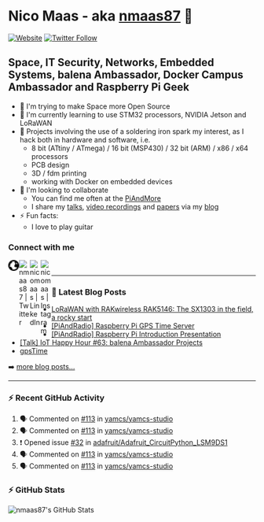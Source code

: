 # Nico Maas - aka [nmaas87][website] 👋

[![Website](https://img.shields.io/website?label=nico-maas.de&style=for-the-badge&url=https%3A%2F%2Fwww.nico-maas.de)](https://www.nico-maas.de)
[![Twitter Follow](https://img.shields.io/twitter/follow/nmaas87?color=1DA1F2&logo=twitter&style=for-the-badge)](https://twitter.com/intent/follow?original_referer=https%3A%2F%2Fgithub.com%2Fnmaas87&screen_name=nmaas87)

## Space, IT Security, Networks, Embedded Systems, balena Ambassador, Docker Campus Ambassador and Raspberry Pi Geek

- 🔭 I'm trying to make Space more Open Source
- 🌱 I'm currently learning to use STM32 processors, NVIDIA Jetson and LoRaWAN
- 🎉 Projects involving the use of a soldering iron spark my interest, as I hack both in hardware and software, i.e.
  - 8 bit (ATtiny / ATmega) / 16 bit (MSP430) / 32 bit (ARM) / x86 / x64 processors
  - PCB design
  - 3D / fdm printing
  - working with Docker on embedded devices
- 👯 I'm looking to collaborate
  - You can find me often at the [PiAndMore][piandmore]
  - I share my [talks], [video recordings] and [papers] via my [blog][website]
- ⚡ Fun facts:
  - I love to play guitar

### Connect with me

[<img align="left" alt="nico-maas.de" width="22px" src="https://raw.githubusercontent.com/iconic/open-iconic/master/svg/globe.svg" />][website]
[<img align="left" alt="nmaas87 | Twitter" width="22px" src="https://cdn.jsdelivr.net/npm/simple-icons@v3/icons/twitter.svg" />][twitter]
[<img align="left" alt="nicomaas | LinkedIn" width="22px" src="https://cdn.jsdelivr.net/npm/simple-icons@v3/icons/linkedin.svg" />][linkedin]
[<img align="left" alt="nicomaas | Instagram" width="22px" src="https://cdn.jsdelivr.net/npm/simple-icons@v3/icons/keybase.svg" />][keybase]

<br />

---

### 📕 Latest Blog Posts

<!-- BLOG-POST-LIST:START -->
- [LoRaWAN with RAKwireless RAK5146: The SX1303 in the field, a rocky start](https://www.nico-maas.de/?p=2414)
- [[PiAndRadio] Raspberry Pi GPS Time Server](https://www.nico-maas.de/?p=2402)
- [[PiAndRadio] Raspberry Pi Introduction Presentation](https://www.nico-maas.de/?p=2398)
- [[Talk] IoT Happy Hour #63: balena Ambassador Projects](https://www.nico-maas.de/?p=2385)
- [gpsTime](https://www.nico-maas.de/?p=2370)
<!-- BLOG-POST-LIST:END -->

➡️ [more blog posts...](https://www.nico-maas.de)

---

### :zap: Recent GitHub Activity
  
<!--START_SECTION:activity-->
1. 🗣 Commented on [#113](https://github.com/yamcs/yamcs-studio/issues/113) in [yamcs/yamcs-studio](https://github.com/yamcs/yamcs-studio)
2. 🗣 Commented on [#113](https://github.com/yamcs/yamcs-studio/issues/113) in [yamcs/yamcs-studio](https://github.com/yamcs/yamcs-studio)
3. ❗️ Opened issue [#32](https://github.com/adafruit/Adafruit_CircuitPython_LSM9DS1/issues/32) in [adafruit/Adafruit_CircuitPython_LSM9DS1](https://github.com/adafruit/Adafruit_CircuitPython_LSM9DS1)
4. 🗣 Commented on [#113](https://github.com/yamcs/yamcs-studio/issues/113) in [yamcs/yamcs-studio](https://github.com/yamcs/yamcs-studio)
5. 🗣 Commented on [#113](https://github.com/yamcs/yamcs-studio/issues/113) in [yamcs/yamcs-studio](https://github.com/yamcs/yamcs-studio)
<!--END_SECTION:activity-->

### :zap: GitHub Stats

  <img align="left" alt="nmaas87's GitHub Stats" src="https://github-readme-stats.codestackr.vercel.app/api?username=nmaas87&show_icons=true&hide_border=true" />


[website]: https://www.nico-maas.de
[twitter]: https://twitter.com/nmaas87
[linkedin]: https://linkedin.com/in/nicomaas
[keybase]: https://keybase.io/nicomaas
[piandmore]: https://piandmore.de/en/
[talks]: https://www.nico-maas.de/?cat=392
[video recordings]: https://www.nico-maas.de/?page_id=1244
[papers]: https://www.nico-maas.de/?cat=301
